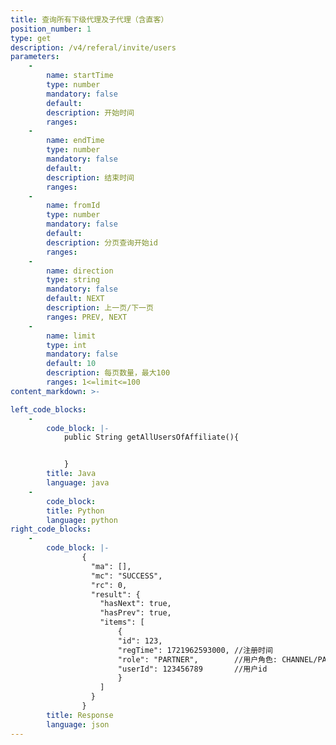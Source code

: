 ```yaml
---
title: 查询所有下级代理及子代理（含直客）
position_number: 1
type: get
description: /v4/referal/invite/users
parameters:
    -
        name: startTime
        type: number
        mandatory: false
        default:
        description: 开始时间
        ranges:
    -
        name: endTime
        type: number
        mandatory: false
        default:
        description: 结束时间
        ranges:
    -
        name: fromId
        type: number
        mandatory: false
        default:
        description: 分页查询开始id
        ranges:
    -
        name: direction
        type: string
        mandatory: false
        default: NEXT
        description: 上一页/下一页
        ranges: PREV, NEXT
    -
        name: limit
        type: int
        mandatory: false
        default: 10
        description: 每页数量，最大100
        ranges: 1<=limit<=100
content_markdown: >-

left_code_blocks:
    -
        code_block: |-
            public String getAllUsersOfAffiliate(){


            }
        title: Java
        language: java
    -
        code_block:
        title: Python
        language: python
right_code_blocks:
    -
        code_block: |-
                {
                  "ma": [],
                  "mc": "SUCCESS",
                  "rc": 0,
                  "result": {
                    "hasNext": true,
                    "hasPrev": true,
                    "items": [
                        {
                        "id": 123,
                        "regTime": 1721962593000, //注册时间
                        "role": "PARTNER",        //用户角色: CHANNEL/PARTNER/DIRECTOR
                        "userId": 123456789       //用户id
                        }
                    ]
                  }
                }
        title: Response
        language: json
---
```

